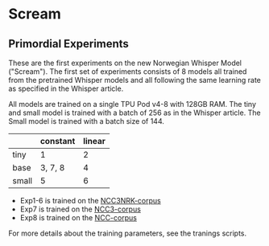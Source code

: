 # Scream 
## Primordial Experiments

These are the first experiments on the new Norwegian Whisper Model ("Scream"). The first set of experiments consists of 8 models all trained from the pretrained Whisper models and all following the same learning rate as specified in the Whisper article.

All models are trained on a single TPU Pod v4-8 with 128GB RAM. The tiny and small model is trained with a batch of 256 as in the Whisper article. The Small model is trained with a batch size of 144. 

|        | constant | linear |
|--------|----------|--------|
| tiny   | 1        | 2      |
| base   | 3, 7, 8  | 4      |
| small  | 5        | 6      |

* Exp1-6 is trained on the [NCC3NRK-corpus](https://huggingface.co/datasets/NbAiLab/NCC_S3_nrk)
* Exp7 is trained on the [NCC3-corpus](https://huggingface.co/datasets/NbAiLab/NCC_S3)
* Exp8 is trained on the [NCC-corpus](https://huggingface.co/datasets/NbAiLab/NCC_S)

For more details about the training parameters, see the tranings scripts.